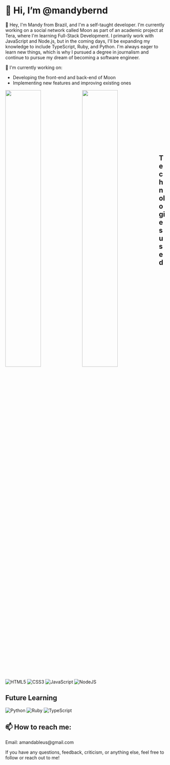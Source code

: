 <h1>👋 Hi, I’m @mandybernd</h1>

👀 Hey, I'm Mandy from Brazil, and I'm a self-taught developer. 
I'm currently working on a social network called Moon as part of an academic project at Tera, where I'm learning Full-Stack Development.
I primarily work with JavaScript and Node.js, but in the coming days, I'll be expanding my knowledge to include TypeScript, Ruby, and Python. I'm always eager to learn new things, which is why I pursued a degree in journalism and continue to pursue my dream of becoming a software engineer. 

🔭 I'm currently working on:
<ul><li>Developing the front-end and back-end of Moon</li>
  <li>Implementing new features and improving existing ones</li></ul>

<img align ="left" width ="47%" src= "https://github-readme-stats.vercel.app/api?username=mandybernd&show_icons=true&theme=transparent"/>
<img align="left" width ="47%" src= "https://github-readme-stats.vercel.app/api/top-langs/?username=mandybernd"/>

<br><br><br><br><br><br><br><br><br><br>

<h2>Technologies used</h2>

![HTML5](https://img.shields.io/badge/html5-%23E34F26.svg?style=for-the-badge&logo=html5&logoColor=white) 
![CSS3](https://img.shields.io/badge/css3-%231572B6.svg?style=for-the-badge&logo=css3&logoColor=white) 
![JavaScript](https://img.shields.io/badge/javascript-%23323330.svg?style=for-the-badge&logo=javascript&logoColor=%23F7DF1E) 
![NodeJS](https://img.shields.io/badge/node.js-6DA55F?style=for-the-badge&logo=node.js&logoColor=white)
<br>
<h2>Future Learning</h2>

![Python](https://img.shields.io/badge/python-3670A0?style=for-the-badge&logo=python&logoColor=ffdd54)
![Ruby](https://img.shields.io/badge/ruby-%23CC342D.svg?style=for-the-badge&logo=ruby&logoColor=white)
![TypeScript](https://img.shields.io/badge/typescript-%23007ACC.svg?style=for-the-badge&logo=typescript&logoColor=white)

<h2>📫 How to reach me:</h2>
Email: amandableus@gmail.com
<br>

If you have any questions, feedback, criticism, or anything else, feel free to follow or reach out to me!



<!---
mandybernd/mandybernd is a ✨ special ✨ repository because its `README.md` (this file) appears on your GitHub profile.
You can click the Preview link to take a look at your changes.
--->
